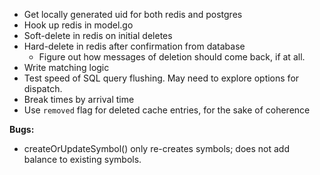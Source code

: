 - Get locally generated uid for both redis and postgres
- Hook up redis in model.go
- Soft-delete in redis on initial deletes
- Hard-delete in redis after confirmation from database
  - Figure out how messages of deletion should come back, if at all.
- Write matching logic
- Test speed of SQL query flushing. May need to explore options for dispatch.
- Break times by arrival time
- Use `removed` flag for deleted cache entries, for the sake of coherence

**Bugs:**
- createOrUpdateSymbol() only re-creates symbols; does not add balance to existing symbols.
